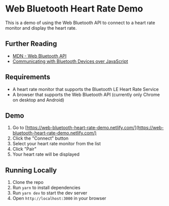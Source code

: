 # Web Bluetooth Heart Rate Demo

This is a demo of using the Web Bluetooth API to connect to a heart rate monitor and display the heart rate.

## Further Reading

- [MDN - Web Bluetooth API](https://developer.mozilla.org/en-US/docs/Web/API/Web_Bluetooth_API)
- [Communicating with Bluetooth Devices over JavaScript](https://developer.chrome.com/articles/bluetooth/)

## Requirements

- A heart rate monitor that supports the Bluetooth LE Heart Rate Service
- A browser that supports the Web Bluetooth API (currently only Chrome on desktop and Android)

## Demo

1. Go to [https://web-bluetooth-heart-rate-demo.netlify.com/](https://web-bluetooth-heart-rate-demo.netlify.com/)
2. Click the "Connect" button
3. Select your heart rate monitor from the list
4. Click "Pair"
5. Your heart rate will be displayed

## Running Locally

1. Clone the repo
2. Run `yarn` to install dependencies
3. Run `yarn dev` to start the dev server
4. Open `http://localhost:3000` in your browser
